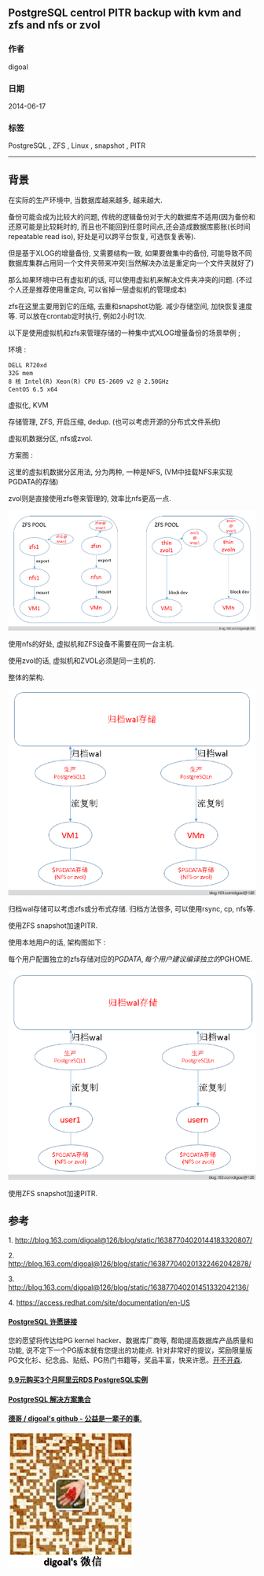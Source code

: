 ## PostgreSQL centrol PITR backup with kvm and zfs and nfs or zvol  
                                                                     
### 作者                                                                     
digoal                                                                     
                                                                     
### 日期                                                                     
2014-06-17                                                                   
                                                                     
### 标签                                                                     
PostgreSQL , ZFS , Linux , snapshot , PITR     
                                                                     
----                                                                     
                                                                     
## 背景            
在实际的生产环境中, 当数据库越来越多, 越来越大.  
  
备份可能会成为比较大的问题, 传统的逻辑备份对于大的数据库不适用(因为备份和还原可能是比较耗时的, 而且也不能回到任意时间点,还会造成数据库膨胀(长时间repeatable read iso), 好处是可以跨平台恢复, 可选恢复表等).  
  
但是基于XLOG的增量备份, 又需要结构一致, 如果要做集中的备份, 可能导致不同数据库集群占用同一个文件夹带来冲突(当然解决办法是重定向一个文件夹就好了)  
  
那么如果环境中已有虚拟机的话, 可以使用虚拟机来解决文件夹冲突的问题. (不过个人还是推荐使用重定向, 可以省掉一层虚拟机的管理成本)  
  
zfs在这里主要用到它的压缩, 去重和snapshot功能. 减少存储空间, 加快恢复速度等. 可以放在crontab定时执行, 例如2小时1次.  
  
以下是使用虚拟机和zfs来管理存储的一种集中式XLOG增量备份的场景举例 ;   
  
环境 :   
  
```  
DELL R720xd  
32G mem  
8 核 Intel(R) Xeon(R) CPU E5-2609 v2 @ 2.50GHz  
CentOS 6.5 x64  
```  
  
虚拟化, KVM  
  
存储管理, ZFS, 开启压缩, dedup. (也可以考虑开源的分布式文件系统)  
  
虚拟机数据分区, nfs或zvol.  
  
方案图 :   
  
这里的虚拟机数据分区用法, 分为两种, 一种是NFS, (VM中挂载NFS来实现PGDATA的存储)  
  
zvol则是直接使用zfs卷来管理的, 效率比nfs更高一点.  
  
![pic](20140617_03_pic_001.png)  
  
使用nfs的好处, 虚拟机和ZFS设备不需要在同一台主机.  
  
使用zvol的话, 虚拟机和ZVOL必须是同一主机的.  
  
整体的架构.  
  
![pic](20140617_03_pic_002.png)  
  
归档wal存储可以考虑zfs或分布式存储. 归档方法很多, 可以使用rsync, cp, nfs等.  
  
使用ZFS snapshot加速PITR.  
  
使用本地用户的话, 架构图如下 :   
  
每个用户配置独立的zfs存储对应的$PGDATA, 每个用户建议编译独立的$PGHOME.  
  
![pic](20140617_03_pic_003.png)  
  
使用ZFS snapshot加速PITR.  
  
## 参考  
1\. http://blog.163.com/digoal@126/blog/static/16387704020144183320807/  
  
2\. http://blog.163.com/digoal@126/blog/static/163877040201322462042878/  
  
3\. http://blog.163.com/digoal@126/blog/static/163877040201451332042136/  
  
4\. https://access.redhat.com/site/documentation/en-US  
  
  
  
  
  
  
  
  
  
  
  
  
  
  
  
  
  
  
  
  
  
  
  
  
  
  
  
  
  
  
  
  
  
  
  
  
  
  
  
  
  
  
  
  
  
  
  
  
  
  
  
  
  
  
  
  
  
  
  
  
  
  
  
  
  
  
  
  
  
  
  
  
  
#### [PostgreSQL 许愿链接](https://github.com/digoal/blog/issues/76 "269ac3d1c492e938c0191101c7238216")
您的愿望将传达给PG kernel hacker、数据库厂商等, 帮助提高数据库产品质量和功能, 说不定下一个PG版本就有您提出的功能点. 针对非常好的提议，奖励限量版PG文化衫、纪念品、贴纸、PG热门书籍等，奖品丰富，快来许愿。[开不开森](https://github.com/digoal/blog/issues/76 "269ac3d1c492e938c0191101c7238216").  
  
  
#### [9.9元购买3个月阿里云RDS PostgreSQL实例](https://www.aliyun.com/database/postgresqlactivity "57258f76c37864c6e6d23383d05714ea")
  
  
#### [PostgreSQL 解决方案集合](https://yq.aliyun.com/topic/118 "40cff096e9ed7122c512b35d8561d9c8")
  
  
#### [德哥 / digoal's github - 公益是一辈子的事.](https://github.com/digoal/blog/blob/master/README.md "22709685feb7cab07d30f30387f0a9ae")
  
  
![digoal's wechat](../pic/digoal_weixin.jpg "f7ad92eeba24523fd47a6e1a0e691b59")
  
